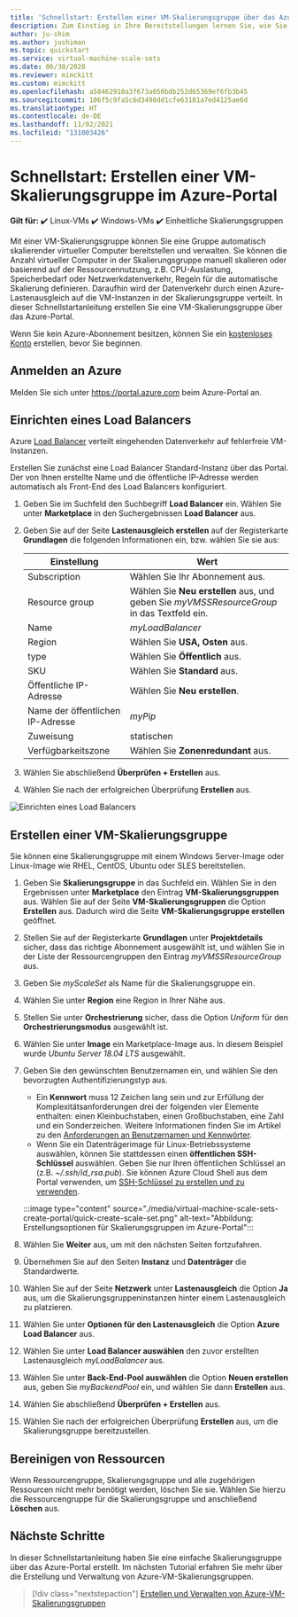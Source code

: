 ```yaml
---
title: 'Schnellstart: Erstellen einer VM-Skalierungsgruppe über das Azure-Portal'
description: Zum Einstieg in Ihre Bereitstellungen lernen Sie, wie Sie im Azure-Portal schnell eine VM-Skalierungsgruppe erstellen können.
author: ju-shim
ms.author: jushiman
ms.topic: quickstart
ms.service: virtual-machine-scale-sets
ms.date: 06/30/2020
ms.reviewer: mimckitt
ms.custom: mimckitt
ms.openlocfilehash: a58462910a3f673a050bdb252d65369ef6fb3b45
ms.sourcegitcommit: 106f5c9fa5c6d3498dd1cfe63181a7ed4125ae6d
ms.translationtype: HT
ms.contentlocale: de-DE
ms.lasthandoff: 11/02/2021
ms.locfileid: "131003426"
---
```

# <a name="quickstart-create-a-virtual-machine-scale-set-in-the-azure-portal"></a>Schnellstart: Erstellen einer VM-Skalierungsgruppe im Azure-Portal

**Gilt für:** :heavy_check_mark: Linux-VMs :heavy_check_mark: Windows-VMs :heavy_check_mark: Einheitliche Skalierungsgruppen

Mit einer VM-Skalierungsgruppe können Sie eine Gruppe automatisch skalierender virtueller Computer bereitstellen und verwalten. Sie können die Anzahl virtueller Computer in der Skalierungsgruppe manuell skalieren oder basierend auf der Ressourcennutzung, z.B. CPU-Auslastung, Speicherbedarf oder Netzwerkdatenverkehr, Regeln für die automatische Skalierung definieren. Daraufhin wird der Datenverkehr durch einen Azure-Lastenausgleich auf die VM-Instanzen in der Skalierungsgruppe verteilt. In dieser Schnellstartanleitung erstellen Sie eine VM-Skalierungsgruppe über das Azure-Portal.

Wenn Sie kein Azure-Abonnement besitzen, können Sie ein [kostenloses Konto](https://azure.microsoft.com/free/?WT.mc_id=A261C142F) erstellen, bevor Sie beginnen.


## <a name="log-in-to-azure"></a>Anmelden an Azure
Melden Sie sich unter https://portal.azure.com beim Azure-Portal an.

## <a name="create-a-load-balancer"></a>Einrichten eines Load Balancers

Azure [Load Balancer](../load-balancer/load-balancer-overview.md) verteilt eingehenden Datenverkehr auf fehlerfreie VM-Instanzen. 

Erstellen Sie zunächst eine Load Balancer Standard-Instanz über das Portal. Der von Ihnen erstellte Name und die öffentliche IP-Adresse werden automatisch als Front-End des Load Balancers konfiguriert.

1. Geben Sie im Suchfeld den Suchbegriff **Load Balancer** ein. Wählen Sie unter **Marketplace** in den Suchergebnissen **Load Balancer** aus.
1. Geben Sie auf der Seite **Lastenausgleich erstellen** auf der Registerkarte **Grundlagen** die folgenden Informationen ein, bzw. wählen Sie sie aus:

    | Einstellung                 | Wert   |
    | ---| ---|
    | Subscription  | Wählen Sie Ihr Abonnement aus.    |    
    | Resource group | Wählen Sie **Neu erstellen** aus, und geben Sie *myVMSSResourceGroup* in das Textfeld ein.|
    | Name           | *myLoadBalancer*         |
    | Region         | Wählen Sie **USA, Osten** aus.       |
    | type          | Wählen Sie **Öffentlich** aus.       |
    | SKU           | Wählen Sie **Standard** aus.       |
    | Öffentliche IP-Adresse | Wählen Sie **Neu erstellen**. |
    | Name der öffentlichen IP-Adresse  | *myPip*   |
    | Zuweisung| statischen |
    | Verfügbarkeitszone | Wählen Sie **Zonenredundant** aus. |

1. Wählen Sie abschließend **Überprüfen + Erstellen** aus. 
1. Wählen Sie nach der erfolgreichen Überprüfung **Erstellen** aus. 

![Einrichten eines Load Balancers](./media/virtual-machine-scale-sets-create-portal/load-balancer.png)

## <a name="create-virtual-machine-scale-set"></a>Erstellen einer VM-Skalierungsgruppe
Sie können eine Skalierungsgruppe mit einem Windows Server-Image oder Linux-Image wie RHEL, CentOS, Ubuntu oder SLES bereitstellen.

1. Geben Sie **Skalierungsgruppe** in das Suchfeld ein. Wählen Sie in den Ergebnissen unter **Marketplace** den Eintrag **VM-Skalierungsgruppen** aus. Wählen Sie auf der Seite **VM-Skalierungsgruppen** die Option **Erstellen** aus. Dadurch wird die Seite **VM-Skalierungsgruppe erstellen** geöffnet. 
1. Stellen Sie auf der Registerkarte **Grundlagen** unter **Projektdetails** sicher, dass das richtige Abonnement ausgewählt ist, und wählen Sie in der Liste der Ressourcengruppen den Eintrag *myVMSSResourceGroup* aus. 
1. Geben Sie *myScaleSet* als Name für die Skalierungsgruppe ein.
1. Wählen Sie unter **Region** eine Region in Ihrer Nähe aus.
1. Stellen Sie unter **Orchestrierung** sicher, dass die Option *Uniform* für den **Orchestrierungsmodus** ausgewählt ist. 
1. Wählen Sie unter **Image** ein Marketplace-Image aus. In diesem Beispiel wurde *Ubuntu Server 18.04 LTS* ausgewählt.
1. Geben Sie den gewünschten Benutzernamen ein, und wählen Sie den bevorzugten Authentifizierungstyp aus.
   - Ein **Kennwort** muss 12 Zeichen lang sein und zur Erfüllung der Komplexitätsanforderungen drei der folgenden vier Elemente enthalten: einen Kleinbuchstaben, einen Großbuchstaben, eine Zahl und ein Sonderzeichen. Weitere Informationen finden Sie im Artikel zu den [Anforderungen an Benutzernamen und Kennwörter](../virtual-machines/windows/faq.yml#what-are-the-password-requirements-when-creating-a-vm-).
   - Wenn Sie ein Datenträgerimage für Linux-Betriebssysteme auswählen, können Sie stattdessen einen **öffentlichen SSH-Schlüssel** auswählen. Geben Sie nur Ihren öffentlichen Schlüssel an (z.B. *~/.ssh/id_rsa.pub*). Sie können Azure Cloud Shell aus dem Portal verwenden, um [SSH-Schlüssel zu erstellen und zu verwenden](../virtual-machines/linux/mac-create-ssh-keys.md).
   
    :::image type="content" source="./media/virtual-machine-scale-sets-create-portal/quick-create-scale-set.png" alt-text="Abbildung: Erstellungsoptionen für Skalierungsgruppen im Azure-Portal":::

1. Wählen Sie **Weiter** aus, um mit den nächsten Seiten fortzufahren. 
1. Übernehmen Sie auf den Seiten **Instanz** und **Datenträger** die Standardwerte.
1. Wählen Sie auf der Seite **Netzwerk** unter **Lastenausgleich** die Option **Ja** aus, um die Skalierungsgruppeninstanzen hinter einem Lastenausgleich zu platzieren. 
1. Wählen Sie unter **Optionen für den Lastenausgleich** die Option **Azure Load Balancer** aus.
1. Wählen Sie unter **Load Balancer auswählen** den zuvor erstellten Lastenausgleich *myLoadBalancer* aus.
1. Wählen Sie unter **Back-End-Pool auswählen** die Option **Neuen erstellen** aus, geben Sie *myBackendPool* ein, und wählen Sie dann **Erstellen** aus.
1. Wählen Sie abschließend **Überprüfen + Erstellen** aus. 
1. Wählen Sie nach der erfolgreichen Überprüfung **Erstellen** aus, um die Skalierungsgruppe bereitzustellen.


## <a name="clean-up-resources"></a>Bereinigen von Ressourcen
Wenn Ressourcengruppe, Skalierungsgruppe und alle zugehörigen Ressourcen nicht mehr benötigt werden, löschen Sie sie. Wählen Sie hierzu die Ressourcengruppe für die Skalierungsgruppe und anschließend **Löschen** aus.


## <a name="next-steps"></a>Nächste Schritte
In dieser Schnellstartanleitung haben Sie eine einfache Skalierungsgruppe über das Azure-Portal erstellt. Im nächsten Tutorial erfahren Sie mehr über die Erstellung und Verwaltung von Azure-VM-Skalierungsgruppen.

> [!div class="nextstepaction"]
> [Erstellen und Verwalten von Azure-VM-Skalierungsgruppen](tutorial-create-and-manage-powershell.md)
